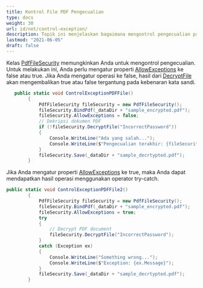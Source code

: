 ```yaml
---
title: Kontrol File PDF Pengecualian
type: docs
weight: 30
url: id/net/control-exception/
description: Topik ini menjelaskan bagaimana mengontrol pengecualian pada File PDF menggunakan Kelas PdfFileSecurity.
lastmod: "2021-06-05"
draft: false
---
```


Kelas [PdfFileSecurity](https://reference.aspose.com/pdf/net/aspose.pdf.facades/pdffilesecurity) memungkinkan Anda untuk mengontrol pengecualian. Untuk melakukan ini, Anda perlu mengatur properti [AllowExceptions](https://reference.aspose.com/pdf/net/aspose.pdf.facades/pdffilesecurity/properties/allowexceptions) ke false atau true. Jika Anda mengatur operasi ke false, hasil dari [DecryptFile](https://reference.aspose.com/pdf/net/aspose.pdf.facades/pdffilesecurity/methods/decryptfile) akan mengembalikan true atau false tergantung pada kebenaran kata sandi.

```csharp
   public static void ControlExceptionPDFFile()
        {
            PdfFileSecurity fileSecurity = new PdfFileSecurity();
            fileSecurity.BindPdf(_dataDir + "sample_encrypted.pdf");
            fileSecurity.AllowExceptions = false;
            // Dekripsi dokumen PDF
            if (!fileSecurity.DecryptFile("IncorrectPassword"))
            {
                Console.WriteLine("Ada yang salah...");
                Console.WriteLine($"Pengecualian terakhir: {fileSecurity.LastException.Message}");
            }
            fileSecurity.Save(_dataDir + "sample_decrtypted.pdf");
        }
```

Jika Anda mengatur properti [AllowExceptions](https://reference.aspose.com/pdf/net/aspose.pdf.facades/pdffilesecurity/properties/allowexceptions) ke true, maka Anda dapat mendapatkan hasil operasi menggunakan operator try-catch.

```csharp
public static void ControlExceptionPDFFile2()
        {
            PdfFileSecurity fileSecurity = new PdfFileSecurity();
            fileSecurity.BindPdf(_dataDir + "sample_encrypted.pdf");
            fileSecurity.AllowExceptions = true;
            try
            {
                // Decrypt PDF document
                fileSecurity.DecryptFile("IncorrectPassword");
            }
            catch (Exception ex)
            {
                Console.WriteLine("Something wrong...");
                Console.WriteLine($"Exception: {ex.Message}");
            }
            fileSecurity.Save(_dataDir + "sample_decrtypted.pdf");
        }
```